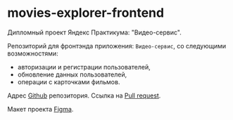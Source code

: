 # movies-explorer-frontend
Дипломный проект Яндекс Практикума: "Видео-сервис".

Репозиторий для фронтэнда приложения: `Видео-сервис`, со следующими возможностями:
- авторизации и регистрации пользователей,
- обновление данных пользователей,
- операции с карточками фильмов.

Адрес [Github](https://github.com/ana-anajel/movies-explorer-frontend) репозитория.
Ссылка на [Pull request](https://github.com/ana-anajel/movies-explorer-frontend).

Макет проекта [Figma](https://www.figma.com/file/OQUb5GkeMIupd67QPBtSJ8/Diploma-Pink?node-id=932-3593&t=Q0lqvDGhAcpJ4WrT-0).

<!-- Проект доступен по [ссылке](https://ana-anajel.github.io/movies-explorer-frontend/). -->
<!-- diploma.movies-explorer.nomoredomains.monster -->